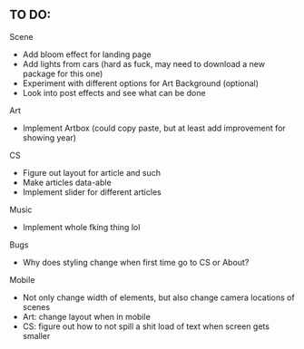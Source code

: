 ## TO DO:

Scene
 - Add bloom effect for landing page
 - Add lights from cars (hard as fuck, may need to download a new package for this one)
 - Experiment with different options for Art Background (optional)
 - Look into post effects and see what can be done

Art
 - Implement Artbox (could copy paste, but at least add improvement for showing year)

CS
 - Figure out layout for article and such
 - Make articles data-able
 - Implement slider for different articles

Music
 - Implement whole fking thing lol

Bugs
 - Why does styling change when first time go to CS or About?

Mobile
 - Not only change width of elements, but also change camera locations of scenes
 - Art: change layout when in mobile
 - CS: figure out how to not spill a shit load of text when screen gets smaller
